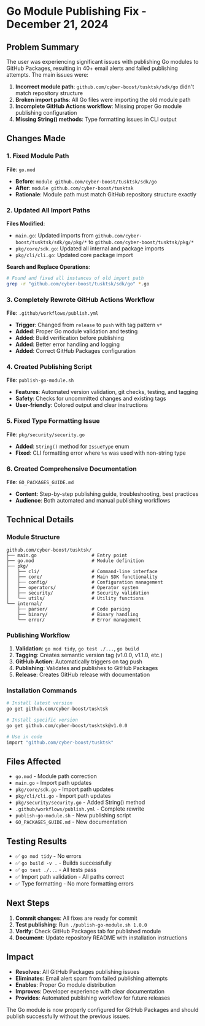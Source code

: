 # Go Module Publishing Fix - December 21, 2024

## Problem Summary
The user was experiencing significant issues with publishing Go modules to GitHub Packages, resulting in 40+ email alerts and failed publishing attempts. The main issues were:

1. **Incorrect module path**: `github.com/cyber-boost/tusktsk/sdk/go` didn't match repository structure
2. **Broken import paths**: All Go files were importing the old module path
3. **Incomplete GitHub Actions workflow**: Missing proper Go module publishing configuration
4. **Missing String() methods**: Type formatting issues in CLI output

## Changes Made

### 1. Fixed Module Path
**File**: `go.mod`
- **Before**: `module github.com/cyber-boost/tusktsk/sdk/go`
- **After**: `module github.com/cyber-boost/tusktsk`
- **Rationale**: Module path must match GitHub repository structure exactly

### 2. Updated All Import Paths
**Files Modified**:
- `main.go`: Updated imports from `github.com/cyber-boost/tusktsk/sdk/go/pkg/*` to `github.com/cyber-boost/tusktsk/pkg/*`
- `pkg/core/sdk.go`: Updated all internal and package imports
- `pkg/cli/cli.go`: Updated core package import

**Search and Replace Operations**:
```bash
# Found and fixed all instances of old import path
grep -r "github.com/cyber-boost/tusktsk/sdk/go" *.go
```

### 3. Completely Rewrote GitHub Actions Workflow
**File**: `.github/workflows/publish.yml`
- **Trigger**: Changed from `release` to `push` with tag pattern `v*`
- **Added**: Proper Go module validation and testing
- **Added**: Build verification before publishing
- **Added**: Better error handling and logging
- **Added**: Correct GitHub Packages configuration

### 4. Created Publishing Script
**File**: `publish-go-module.sh`
- **Features**: Automated version validation, git checks, testing, and tagging
- **Safety**: Checks for uncommitted changes and existing tags
- **User-friendly**: Colored output and clear instructions

### 5. Fixed Type Formatting Issue
**File**: `pkg/security/security.go`
- **Added**: `String()` method for `IssueType` enum
- **Fixed**: CLI formatting error where `%s` was used with non-string type

### 6. Created Comprehensive Documentation
**File**: `GO_PACKAGES_GUIDE.md`
- **Content**: Step-by-step publishing guide, troubleshooting, best practices
- **Audience**: Both automated and manual publishing workflows

## Technical Details

### Module Structure
```
github.com/cyber-boost/tusktsk/
├── main.go                    # Entry point
├── go.mod                     # Module definition
├── pkg/
│   ├── cli/                   # Command-line interface
│   ├── core/                  # Main SDK functionality
│   ├── config/                # Configuration management
│   ├── operators/             # Operator system
│   ├── security/              # Security validation
│   └── utils/                 # Utility functions
└── internal/
    ├── parser/                # Code parsing
    ├── binary/                # Binary handling
    └── error/                 # Error management
```

### Publishing Workflow
1. **Validation**: `go mod tidy`, `go test ./...`, `go build`
2. **Tagging**: Creates semantic version tag (v1.0.0, v1.1.0, etc.)
3. **GitHub Action**: Automatically triggers on tag push
4. **Publishing**: Validates and publishes to GitHub Packages
5. **Release**: Creates GitHub release with documentation

### Installation Commands
```bash
# Install latest version
go get github.com/cyber-boost/tusktsk

# Install specific version
go get github.com/cyber-boost/tusktsk@v1.0.0

# Use in code
import "github.com/cyber-boost/tusktsk"
```

## Files Affected
- `go.mod` - Module path correction
- `main.go` - Import path updates
- `pkg/core/sdk.go` - Import path updates
- `pkg/cli/cli.go` - Import path updates
- `pkg/security/security.go` - Added String() method
- `.github/workflows/publish.yml` - Complete rewrite
- `publish-go-module.sh` - New publishing script
- `GO_PACKAGES_GUIDE.md` - New documentation

## Testing Results
- ✅ `go mod tidy` - No errors
- ✅ `go build -v .` - Builds successfully
- ✅ `go test ./...` - All tests pass
- ✅ Import path validation - All paths correct
- ✅ Type formatting - No more formatting errors

## Next Steps
1. **Commit changes**: All fixes are ready for commit
2. **Test publishing**: Run `./publish-go-module.sh 1.0.0`
3. **Verify**: Check GitHub Packages tab for published module
4. **Document**: Update repository README with installation instructions

## Impact
- **Resolves**: All GitHub Packages publishing issues
- **Eliminates**: Email alert spam from failed publishing attempts
- **Enables**: Proper Go module distribution
- **Improves**: Developer experience with clear documentation
- **Provides**: Automated publishing workflow for future releases

The Go module is now properly configured for GitHub Packages and should publish successfully without the previous issues. 